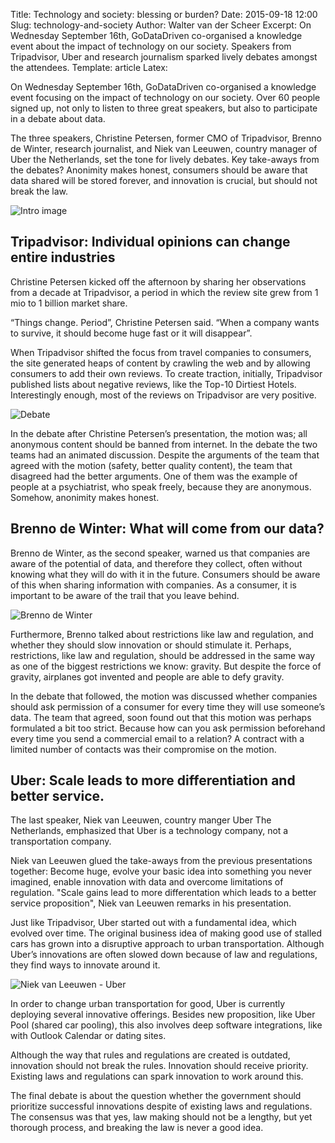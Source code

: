 Title: Technology and society: blessing or burden?
Date: 2015-09-18 12:00
Slug: technology-and-society
Author: Walter van der Scheer
Excerpt: On Wednesday September 16th, GoDataDriven co-organised a knowledge event about the impact of technology on our society. Speakers from Tripadvisor, Uber and research journalism sparked lively debates amongst the attendees.
Template: article
Latex:

<span class="lead">On Wednesday September 16th, GoDataDriven co-organised a knowledge event focusing on the impact of technology on our society. Over 60 people signed up, not only to listen to three great speakers, but also to participate in a debate about data.</span>

The three speakers, Christine Petersen, former CMO of Tripadvisor, Brenno de Winter, research journalist, and Niek van Leeuwen, country manager of Uber the Netherlands,
set the tone for lively debates. Key take-aways from the debates? Anonimity makes honest, consumers should be aware that data shared will be stored forever, and innovation is crucial, but should not break the law.

![Intro image](static/images/zorgofzegen/zorgofzegen.png)

## Tripadvisor: Individual opinions can change entire industries

Christine Petersen kicked off the afternoon by sharing her observations from a decade at Tripadvisor, a period in which the review site grew from 1 mio to 1 billion market share. 

“Things change. Period”, Christine Petersen said. “When a company wants to survive, it should become huge fast or it will disappear”.

When Tripadvisor shifted the focus from travel companies to consumers, the site generated heaps of content by crawling the web and by allowing consumers to add their own reviews. To create traction, initially, Tripadvisor published lists about negative reviews, like the Top-10 Dirtiest Hotels. Interestingly enough, most of the reviews on Tripadvisor are very positive.

![Debate](static/images/zorgofzegen/zorgofzegendebat.png)

In the debate after Christine Petersen’s presentation, the motion was; all anonymous content should be banned from internet. In the debate the two teams had an animated discussion. Despite the arguments of the team that agreed with the motion (safety, better quality content), the team that disagreed had the better arguments. One of them was the example of people at a psychiatrist, who speak freely, because they are anonymous. Somehow, anonimity makes honest.


## Brenno de Winter: What will come from our data?

Brenno de Winter, as the second speaker, warned us that companies are aware of the potential of data, and therefore they collect, often without knowing what they will do with it in the future. Consumers should be aware of this when sharing information with companies. As a consumer, it is important to be aware of the trail that you leave behind. 

![Brenno de Winter](static/images/zorgofzegen/zorgofzegen-brenno.png)

Furthermore, Brenno talked about restrictions like law and regulation, and whether they should slow innovation or should stimulate it. Perhaps, restrictions, like law and regulation, should be addressed in the same way as one of the biggest restrictions we know: gravity. But despite the force of gravity, airplanes got invented and people are able to defy gravity. 

In the debate that followed, the motion was discussed whether companies should ask permission of a consumer for every time they will use someone’s data. The team that agreed, soon found out that this motion was perhaps formulated a bit too strict. Because how can you ask permission beforehand every time you send a commercial email to a relation? A contract with a limited number of contacts was their compromise on the motion.

## Uber: Scale leads to more differentiation and better service.

The last speaker, Niek van Leeuwen, country manger Uber The Netherlands, emphasized that Uber is a technology company, not a transportation company. 

Niek van Leeuwen glued the take-aways from the previous presentations together: Become huge, evolve your basic idea into something you never imagined, enable innovation with data and overcome limitations of regulation. "Scale gains lead to more differentation which leads to a better service proposition", Niek van Leeuwen remarks in his presentation.

Just like Tripadvisor, Uber started out with a fundamental idea, which evolved over time. The original business idea of making good use of stalled cars has grown into a disruptive approach to urban transportation. Although Uber’s innovations are often slowed down because of law and regulations, they find ways to innovate around it. 

![Niek van Leeuwen - Uber](static/images/zorgofzegen/zorgofzegen-uber.png)

In order to change urban transportation for good, Uber is currently deploying several innovative offerings. Besides new proposition, like Uber Pool (shared car pooling), this also involves deep software integrations, like with Outlook Calendar or dating sites. 

Although the way that rules and regulations are created is outdated, innovation should not break the rules. Innovation should receive priority. Existing laws and regulations can spark innovation to work around this.

The final debate is about the question whether the government should prioritize successful innovations despite of existing laws and regulations. The consensus was that yes, law making should not be a lengthy, but yet thorough process, and breaking the law is never a good idea.
